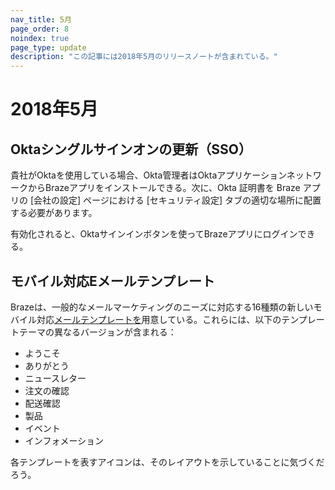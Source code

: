 ```yaml
---
nav_title: 5月
page_order: 8
noindex: true
page_type: update
description: "この記事には2018年5月のリリースノートが含まれている。"
---
```

# 2018年5月

## Oktaシングルサインオンの更新（SSO）

貴社がOktaを使用している場合、Okta管理者はOktaアプリケーションネットワークからBrazeアプリをインストールできる。次に、Okta 証明書を Braze アプリの [会社の設定] ページにおける [セキュリティ設定] タブの適切な場所に配置する必要があります。

有効化されると、Oktaサインインボタンを使ってBrazeアプリにログインできる。

## モバイル対応Eメールテンプレート

Brazeは、一般的なメールマーケティングのニーズに対応する16種類の新しいモバイル対応[メールテンプレートを]({{site.baseurl}}/user_guide/message_building_by_channel/email/creating_an_email_template/#step-2-create-or-choose-a-template)用意している。これらには、以下のテンプレートテーマの異なるバージョンが含まれる：

- ようこそ
- ありがとう
- ニュースレター
- 注文の確認
- 配送確認
- 製品
- イベント
- インフォメーション

各テンプレートを表すアイコンは、そのレイアウトを示していることに気づくだろう。


